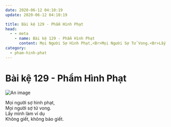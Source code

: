 ```yaml
---
date: 2020-06-12 04:10:19
update: 2020-06-12 04:10:19

title: Bài kệ 129 - Phẩm Hình Phạt
head:
  - - meta
    - name: Bài kệ 129 - Phẩm Hình Phạt
      content: Mọi Người Sợ Hình Phạt,<Br>Mọi Người Sợ Tử Vong.<Br>Lấy Mình Làm Ví Dụ<Br>Không Giết, Không Bảo Giết.<Br>
category:
  - pham-hinh-phat
---
```


# Bài kệ 129 - Phẩm Hình Phạt

![An image](/img/pham-hinh-phat/pham-hinh-phat-129.jpg)

Mọi người sợ hình phạt,<br>Mọi người sợ tử vong.<br>Lấy mình làm ví dụ<br>Không giết, không bảo giết.<br>
